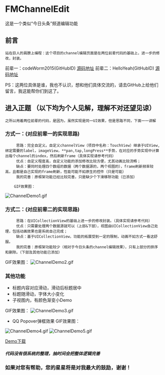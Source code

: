 # FMChannelEdit
这是一个类似“今日头条”频道编辑功能
## 前言
    
    站在巨人的肩膀上编程：这个项目的channel编辑页面是在两位前辈代码的基础上，进一步的修改，封装。
前辈一：codeWorm2015(GitHubID)
[源码地址](https://github.com/codeWorm2015/channelEdit.git)
前辈二：HelloYeah(GitHubID)
[源码地址](https://github.com/HelloYeah/DraggingSort.git)

PS：这两位具体是谁，我也不认识，想和他们具体交流的，请去GitHub上给他们留言，我这能帮你们到这了。
## 进入正题 （以下均为个人见解，理解不对还望见谅）
    之所以用着两位前辈的代码，是因为，虽然实现是同一UI效果，但是思路不同，下面一一讲解
### 方式一：(对应前辈一的实现思路)
         思路：完全自定义。自定义channelView（项目中名称：TouchView）继承于UIView,绑定需要的label，imageView，**pan,tap,longPress**手势，在对应的手势实现中计算出每个channel的index，然后刷新frame（具体实现请参考代码）
         优点：自定义程度高，自定义功能的添加修改比较方便，尤其动画比较流畅；
         缺点：要同时处理四个数组的数据（两个数据源的，两个视图的），frame刷新频率较高，且都是自己实现的frame刷新，性能可能不如原生的控件（只是可能）
         我的完善：原框架功能已经比较完善，只是缺少个下滑移除功能（已添加）

        GIF效果图：
![ChannelDemo1.gif](http://upload-images.jianshu.io/upload_images/2149459-7c71859bb6226b4c.gif?imageMogr2/auto-orient/strip)
        
### 方式二：(对应前辈二的实现思路)
         思路：在UICollectionView的基础上进一步的修改封装。（具体实现请参考代码）
         优点：只需要处理两个数据源就可以（上部&下部），视图由UICollectionView自己处理，包括动画效果也是系统自己完成；
         缺点：基于UICollectionView，功能的拓展受到一定的限制，动画不如方式一看这舒服。
         我的完善：原框架功能较少（相对于今日头条的channel编辑效果），只有上部分的排序和删除。（下部及其他功能已添加）
GIF效果图：
![ChannelDemo2.gif](http://upload-images.jianshu.io/upload_images/2149459-dbc37e3f218f6f3e.gif?imageMogr2/auto-orient/strip)

### 其他功能
- 标题内容对应滑动，滑动后标题居中
- 标题随滑动，字体大小变化
- 子视图内，有颜色渐变小Demo

GIF效果图：
![ChannelDemo3.gif](http://upload-images.jianshu.io/upload_images/2149459-5cae7ff8f5bff58e.gif?imageMogr2/auto-orient/strip)

- QQ Popover弹框效果
GIF效果图：


![ChannelDemo4.gif](http://upload-images.jianshu.io/upload_images/2149459-08e473288fa994e6.gif?imageMogr2/auto-orient/strip)
![ChannelDemo5.gif](http://upload-images.jianshu.io/upload_images/2149459-2c7cb04be6fd2f25.gif?imageMogr2/auto-orient/strip)


[Demo下载](https://github.com/OSzhou/FMChannelEdit.git)
##### 代码没有很系统的整理，抽时间会把整体逻辑完善
### 如果对您有帮助，您的星星将是对我最大的鼓励，谢谢！

          
    

